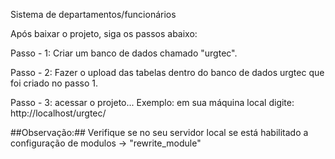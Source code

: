 Sistema de departamentos/funcionários

Após baixar o projeto, siga os passos abaixo:

Passo - 1: Criar um banco de dados chamado "urgtec".

Passo - 2: Fazer o upload das tabelas dentro do banco de dados urgtec que foi criado no passo 1.

Passo - 3: acessar o projeto... Exemplo: em sua máquina local digite: http://localhost/urgtec/

##Observação:## Verifique se no seu servidor local se está habilitado a configuração de modulos -> "rewrite_module"
